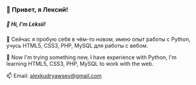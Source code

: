 ### 👋 Привет, я Лексий!
##### 👋 Hi, I'm Leksii!

🌱 Сейчас я пробую себя в чём-то новом, имею опыт работы с Python, учусь HTML5, CSS3, PHP, MySQL для работы с вебом.

🌱 Now I'm trying something new, I have experience with Python, I'm learning HTML5, CSS3, PHP, MySQL to work with the web.

📫 Email: alexkudryawsev@gmail.com
